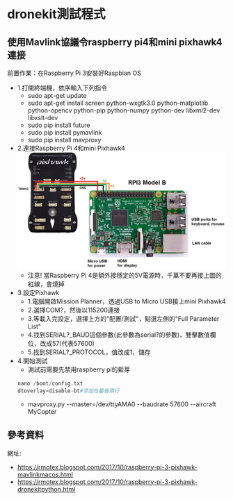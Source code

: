 # dronekit測試程式

## 使用Mavlink協議令raspberry pi4和mini pixhawk4連接
前置作業：在Raspberry Pi 3安裝好Raspbian OS
+ 1.打開終端機，依序輸入下列指令
    + sudo apt-get update
    + sudo apt-get install screen python-wxgtk3.0 python-matplotlib python-opencv python-pip python-numpy python-dev libxml2-dev libxslt-dev
    + sudo pip install future
    + sudo pip install pymavlink
    + sudo pip install mavproxy 
+ 2.連接Raspberry Pi 4和mini Pixhawk4
    ![Alt text](image/RaspberryPi_Pixhawk_wiring1.jpg)
    + 注意! 當Raspberry Pi 4是額外接穩定的5V電源時，千萬不要再接上圖的紅線，會燒掉
+ 3.設定Pixhawk
    + 1.電腦開啟Mission Planner，透過USB to Micro USB接上mini Pixhawk4
    + 2.選擇COM?，然後以115200連接
    + 3.等載入完設定，選擇上方的"配置/測試"，點選左側的"Full Parameter List"
    + 4.找到SERIAL?_BAUD這個參數(此參數為serial?的參數)，雙擊數值欄位，改成57(代表57600)
    + 5.找到SERIAL?_PROTOCOL，值改成1，儲存
+ 4.開始測試
    + 測試前需要先禁用raspberry pi的藍芽 
    ```py
    nano /boot/config.txt
    dtoverlay=disable-bt#添加在最後兩行
    ```
    + mavproxy.py --master=/dev/ttyAMA0 --baudrate 57600 --aircraft MyCopter



## 參考資料
網址:
+ https://rmotex.blogspot.com/2017/10/raspberry-pi-3-pixhawk-mavlinkmacos.html
+ https://rmotex.blogspot.com/2017/10/raspberry-pi-3-pixhawk-dronekitpython.html